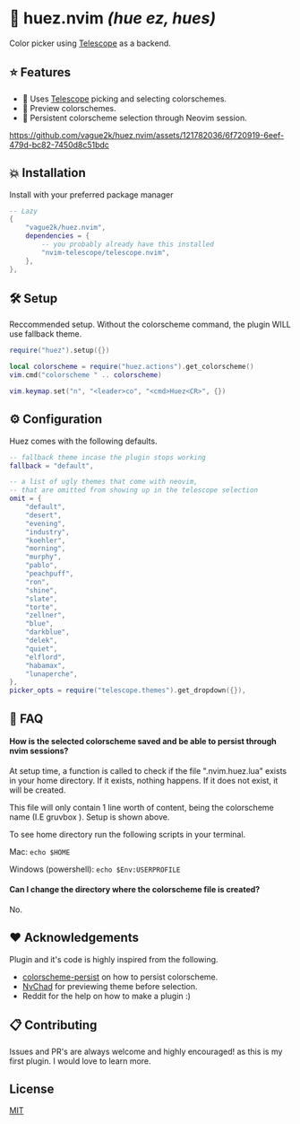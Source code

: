 
# 🎨 huez.nvim *(hue ez, hues)*

Color picker using [Telescope](https://github.com/nvim-telescope/telescope.nvim) as a backend.


## ⭐️ Features
- 🔭 Uses [Telescope](https://github.com/nvim-telescope/telescope.nvim) picking and selecting colorschemes.
- 🌄 Preview colorschemes.
- 💾 Persistent colorscheme selection through Neovim session.

https://github.com/vague2k/huez.nvim/assets/121782036/6f720919-6eef-479d-bc82-7450d8c51bdc

## 💥 Installation

Install with your preferred package manager

```lua
-- Lazy
{
    "vague2k/huez.nvim",
    dependencies = {
        -- you probably already have this installed
        "nvim-telescope/telescope.nvim",
    },
},
```
    
## 🛠 Setup
Reccommended setup. Without the colorscheme command, the plugin WILL use fallback theme.
```lua
require("huez").setup({})

local colorscheme = require("huez.actions").get_colorscheme()
vim.cmd("colorscheme " .. colorscheme)

vim.keymap.set("n", "<leader>co", "<cmd>Huez<CR>", {})

```
## ⚙️ Configuration
Huez comes with the following defaults.

```lua
-- fallback theme incase the plugin stops working
fallback = "default",

-- a list of ugly themes that come with neovim, 
-- that are omitted from showing up in the telescope selection
omit = {
    "default",
    "desert",
    "evening",
    "industry",
    "koehler",
    "morning",
    "murphy",
    "pablo",
    "peachpuff",
    "ron",
    "shine",
    "slate",
    "torte",
    "zellner",
    "blue",
    "darkblue",
    "delek",
    "quiet",
    "elflord",
    "habamax",
    "lunaperche",
},
picker_opts = require("telescope.themes").get_dropdown({}),

```
## 💭 FAQ

#### How is the selected colorscheme saved and be able to persist through nvim sessions?

At setup time, a function is called to check if the file ".nvim.huez.lua" exists in your home directory. If it exists, nothing happens. If it does not exist, it will be created.

This file will only contain 1 line worth of content, being the colorscheme name (I.E gruvbox <EOF>). Setup is shown above. 

To see home directory run the following scripts in your terminal.

Mac: `echo $HOME`

Windows (powershell): `echo $Env:USERPROFILE`
#### Can I change the directory where the colorscheme file is created?

No.


## ❤️ Acknowledgements
Plugin and it's code is highly inspired from the following.
 - [colorscheme-persist](https://github.com/propet/colorscheme-persist.nvim) on how to persist colorscheme.
 - [NvChad](https://github.com/NvChad/NvChad) for previewing theme before selection.
 - Reddit for the help on how to make a plugin :)


## 📋 Contributing

Issues and PR's are always welcome and highly encouraged! as this is my first plugin. I would love to learn more.


## License

[MIT](https://choosealicense.com/licenses/mit/)
